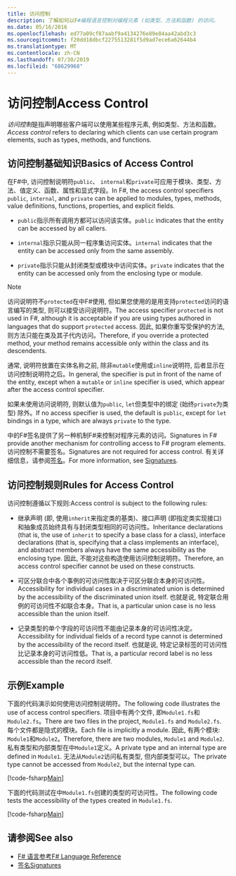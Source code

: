 ```yaml
---
title: 访问控制
description: 了解如何以F#编程语言控制对编程元素 (如类型、方法和函数) 的访问。
ms.date: 05/16/2016
ms.openlocfilehash: ed77a09cf87aabf9a4134276e89e84aa42abd3c3
ms.sourcegitcommit: f20dd18dbcf2275513281f5d9ad7ece6a62644b4
ms.translationtype: MT
ms.contentlocale: zh-CN
ms.lasthandoff: 07/30/2019
ms.locfileid: "68629968"
---
```

# <a name="access-control"></a><span data-ttu-id="4502a-103">访问控制</span><span class="sxs-lookup"><span data-stu-id="4502a-103">Access Control</span></span>

<span data-ttu-id="4502a-104">*访问控制*是指声明哪些客户端可以使用某些程序元素, 例如类型、方法和函数。</span><span class="sxs-lookup"><span data-stu-id="4502a-104">*Access control* refers to declaring which clients can use certain program elements, such as types, methods, and functions.</span></span>

## <a name="basics-of-access-control"></a><span data-ttu-id="4502a-105">访问控制基础知识</span><span class="sxs-lookup"><span data-stu-id="4502a-105">Basics of Access Control</span></span>

<span data-ttu-id="4502a-106">在F#中, 访问控制说明符`public`、 `internal`和`private`可应用于模块、类型、方法、值定义、函数、属性和显式字段。</span><span class="sxs-lookup"><span data-stu-id="4502a-106">In F#, the access control specifiers `public`, `internal`, and `private` can be applied to modules, types, methods, value definitions, functions, properties, and explicit fields.</span></span>

- <span data-ttu-id="4502a-107">`public`指示所有调用方都可以访问该实体。</span><span class="sxs-lookup"><span data-stu-id="4502a-107">`public` indicates that the entity can be accessed by all callers.</span></span>

- <span data-ttu-id="4502a-108">`internal`指示只能从同一程序集访问实体。</span><span class="sxs-lookup"><span data-stu-id="4502a-108">`internal` indicates that the entity can be accessed only from the same assembly.</span></span>

- <span data-ttu-id="4502a-109">`private`指示只能从封闭类型或模块中访问实体。</span><span class="sxs-lookup"><span data-stu-id="4502a-109">`private` indicates that the entity can be accessed only from the enclosing type or module.</span></span>

> [!NOTE]
> <span data-ttu-id="4502a-110">访问说明符不`protected`在中F#使用, 但如果您使用的是用支持`protected`访问的语言编写的类型, 则可以接受访问说明符。</span><span class="sxs-lookup"><span data-stu-id="4502a-110">The access specifier `protected` is not used in F#, although it is acceptable if you are using types authored in languages that do support `protected` access.</span></span> <span data-ttu-id="4502a-111">因此, 如果你重写受保护的方法, 则方法只能在类及其子代内访问。</span><span class="sxs-lookup"><span data-stu-id="4502a-111">Therefore, if you override a protected method, your method remains accessible only within the class and its descendents.</span></span>

<span data-ttu-id="4502a-112">通常, 说明符放置在实体名称之前, 除非`mutable`使用或`inline`说明符, 后者显示在访问控制说明符之后。</span><span class="sxs-lookup"><span data-stu-id="4502a-112">In general, the specifier is put in front of the name of the entity, except when a `mutable` or `inline` specifier is used, which appear after the access control specifier.</span></span>

<span data-ttu-id="4502a-113">如果未使用访问说明符, 则默认值为`public`, `let`但类型中的绑定 (始终`private`为类型) 除外。</span><span class="sxs-lookup"><span data-stu-id="4502a-113">If no access specifier is used, the default is `public`, except for `let` bindings in a type, which are always `private` to the type.</span></span>

<span data-ttu-id="4502a-114">中的F#签名提供了另一种机制F#来控制对程序元素的访问。</span><span class="sxs-lookup"><span data-stu-id="4502a-114">Signatures in F# provide another mechanism for controlling access to F# program elements.</span></span> <span data-ttu-id="4502a-115">访问控制不需要签名。</span><span class="sxs-lookup"><span data-stu-id="4502a-115">Signatures are not required for access control.</span></span> <span data-ttu-id="4502a-116">有关详细信息，请参阅[签名](signatures.md)。</span><span class="sxs-lookup"><span data-stu-id="4502a-116">For more information, see [Signatures](signatures.md).</span></span>

## <a name="rules-for-access-control"></a><span data-ttu-id="4502a-117">访问控制规则</span><span class="sxs-lookup"><span data-stu-id="4502a-117">Rules for Access Control</span></span>

<span data-ttu-id="4502a-118">访问控制遵循以下规则:</span><span class="sxs-lookup"><span data-stu-id="4502a-118">Access control is subject to the following rules:</span></span>

- <span data-ttu-id="4502a-119">继承声明 (即, 使用`inherit`来指定类的基类)、接口声明 (即指定类实现接口) 和抽象成员始终具有与封闭类型相同的可访问性。</span><span class="sxs-lookup"><span data-stu-id="4502a-119">Inheritance declarations (that is, the use of `inherit` to specify a base class for a class), interface declarations (that is, specifying that a class implements an interface), and abstract members always have the same accessibility as the enclosing type.</span></span> <span data-ttu-id="4502a-120">因此, 不能对这些构造使用访问控制说明符。</span><span class="sxs-lookup"><span data-stu-id="4502a-120">Therefore, an access control specifier cannot be used on these constructs.</span></span>

- <span data-ttu-id="4502a-121">可区分联合中各个事例的可访问性取决于可区分联合本身的可访问性。</span><span class="sxs-lookup"><span data-stu-id="4502a-121">Accessibility for individual cases in a discriminated union is determined by the accessibility of the discriminated union itself.</span></span> <span data-ttu-id="4502a-122">也就是说, 特定联合用例的可访问性不如联合本身。</span><span class="sxs-lookup"><span data-stu-id="4502a-122">That is, a particular union case is no less accessible than the union itself.</span></span>

- <span data-ttu-id="4502a-123">记录类型的单个字段的可访问性不能由记录本身的可访问性决定。</span><span class="sxs-lookup"><span data-stu-id="4502a-123">Accessibility for individual fields of a record type cannot is determined by the accessibility of the record itself.</span></span> <span data-ttu-id="4502a-124">也就是说, 特定记录标签的可访问性比记录本身的可访问性低。</span><span class="sxs-lookup"><span data-stu-id="4502a-124">That is, a particular record label is no less accessible than the record itself.</span></span>

## <a name="example"></a><span data-ttu-id="4502a-125">示例</span><span class="sxs-lookup"><span data-stu-id="4502a-125">Example</span></span>

<span data-ttu-id="4502a-126">下面的代码演示如何使用访问控制说明符。</span><span class="sxs-lookup"><span data-stu-id="4502a-126">The following code illustrates the use of access control specifiers.</span></span> <span data-ttu-id="4502a-127">项目中有两个文件, 即`Module1.fs`和`Module2.fs`。</span><span class="sxs-lookup"><span data-stu-id="4502a-127">There are two files in the project, `Module1.fs` and `Module2.fs`.</span></span> <span data-ttu-id="4502a-128">每个文件都是隐式的模块。</span><span class="sxs-lookup"><span data-stu-id="4502a-128">Each file is implicitly a module.</span></span> <span data-ttu-id="4502a-129">因此, 有两个模块: `Module1`和`Module2`。</span><span class="sxs-lookup"><span data-stu-id="4502a-129">Therefore, there are two modules, `Module1` and `Module2`.</span></span> <span data-ttu-id="4502a-130">私有类型和内部类型在中`Module1`定义。</span><span class="sxs-lookup"><span data-stu-id="4502a-130">A private type and an internal type are defined in `Module1`.</span></span> <span data-ttu-id="4502a-131">无法从`Module2`访问私有类型, 但内部类型可以。</span><span class="sxs-lookup"><span data-stu-id="4502a-131">The private type cannot be accessed from `Module2`, but the internal type can.</span></span>

[!code-fsharp[Main](~/samples/snippets/fsharp/access-control/snippet1.fs)]

<span data-ttu-id="4502a-132">下面的代码测试在中`Module1.fs`创建的类型的可访问性。</span><span class="sxs-lookup"><span data-stu-id="4502a-132">The following code tests the accessibility of the types created in `Module1.fs`.</span></span>

[!code-fsharp[Main](~/samples/snippets/fsharp/access-control/snippet2.fs)]

## <a name="see-also"></a><span data-ttu-id="4502a-133">请参阅</span><span class="sxs-lookup"><span data-stu-id="4502a-133">See also</span></span>

- [<span data-ttu-id="4502a-134">F# 语言参考</span><span class="sxs-lookup"><span data-stu-id="4502a-134">F# Language Reference</span></span>](index.md)
- [<span data-ttu-id="4502a-135">签名</span><span class="sxs-lookup"><span data-stu-id="4502a-135">Signatures</span></span>](signatures.md)

